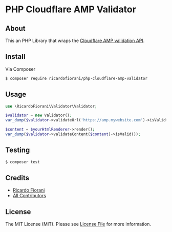 # PHP Cloudflare AMP Validator

## About
This an PHP Library that wraps the [Cloudflare AMP validation API](https://blog.cloudflare.com/amp-validator-api/).

## Install

Via Composer

``` bash
$ composer require ricardofiorani/php-cloudflare-amp-validator
```

## Usage
``` php
use \RicardoFiorani\Validator\Validator;

$validator = new Validator();
var_dump($validator->validateUrl('https://amp.mywebsite.com')->isValid());

$content = $yourHtmlRenderer->render();
var_dump($validator->validateContent($content)->isValid());

```

## Testing

``` bash
$ composer test
```

## Credits
- [Ricardo Fiorani](https://github.com/ricardofiorani)
- [All Contributors](https://github.com/ricardofiorani/php-cloudflare-amp-validator/graphs/contributors)

## License

The MIT License (MIT). Please see [License File](LICENSE.md) for more information.